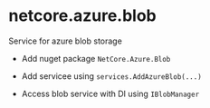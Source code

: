 # netcore.azure.blob
Service for azure blob storage

- Add nuget package `NetCore.Azure.Blob`

- Add servicee using `services.AddAzureBlob(...)`

- Access blob service with DI using `IBlobManager`
